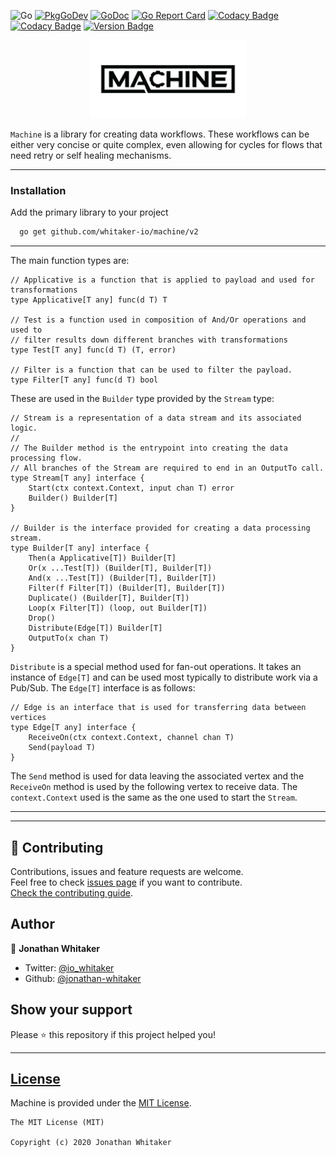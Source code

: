 ![Go](https://github.com/whitaker-io/machine/workflows/Go/badge.svg?branch=master)
[![PkgGoDev](https://pkg.go.dev/badge/github.com/whitaker-io/machine)](https://pkg.go.dev/github.com/whitaker-io/machine)
[![GoDoc](https://godoc.org/github.com/whitaker-io/machine?status.svg)](https://godoc.org/github.com/whitaker-io/machine)
[![Go Report Card](https://goreportcard.com/badge/github.com/whitaker-io/machine)](https://goreportcard.com/report/github.com/whitaker-io/machine)
[![Codacy Badge](https://app.codacy.com/project/badge/Grade/aa8efa7beb3f4e66a5dc0247e25557b5)](https://www.codacy.com?utm_source=github.com&amp;utm_medium=referral&amp;utm_content=whitaker-io/machine&amp;utm_campaign=Badge_Grade)
[![Codacy Badge](https://app.codacy.com/project/badge/Coverage/aa8efa7beb3f4e66a5dc0247e25557b5)](https://www.codacy.com?utm_source=github.com&utm_medium=referral&utm_content=whitaker-io/machine&utm_campaign=Badge_Coverage)
[![Version Badge](https://img.shields.io/github/v/tag/whitaker-io/machine)](https://img.shields.io/github/v/tag/whitaker-io/machine)

<p align="center">
    <img alt="Machine" height="125" src="https://raw.githubusercontent.com/whitaker-io/machine/master/docs/static/Black-No-BG.png">
</p>

`Machine` is a library for creating data workflows. These workflows can be either very concise or quite complex, even allowing for cycles for flows that need retry or self healing mechanisms.



------

### **Installation**

Add the primary library to your project
```bash
  go get github.com/whitaker-io/machine/v2
```

------

The main function types are:

```golang
// Applicative is a function that is applied to payload and used for transformations
type Applicative[T any] func(d T) T

// Test is a function used in composition of And/Or operations and used to
// filter results down different branches with transformations
type Test[T any] func(d T) (T, error)

// Filter is a function that can be used to filter the payload.
type Filter[T any] func(d T) bool

```

These are used in the `Builder` type provided by the `Stream` type:


```golang
// Stream is a representation of a data stream and its associated logic.
//
// The Builder method is the entrypoint into creating the data processing flow.
// All branches of the Stream are required to end in an OutputTo call.
type Stream[T any] interface {
	Start(ctx context.Context, input chan T) error
	Builder() Builder[T]
}

// Builder is the interface provided for creating a data processing stream.
type Builder[T any] interface {
	Then(a Applicative[T]) Builder[T]
	Or(x ...Test[T]) (Builder[T], Builder[T])
	And(x ...Test[T]) (Builder[T], Builder[T])
	Filter(f Filter[T]) (Builder[T], Builder[T])
	Duplicate() (Builder[T], Builder[T])
	Loop(x Filter[T]) (loop, out Builder[T])
	Drop()
	Distribute(Edge[T]) Builder[T]
	OutputTo(x chan T)
}
```

`Distribute` is a special method used for fan-out operations. It takes an instance of `Edge[T]` and can be used most typically to distribute work via a Pub/Sub. The `Edge[T]` interface is as follows:

```golang
// Edge is an interface that is used for transferring data between vertices
type Edge[T any] interface {
	ReceiveOn(ctx context.Context, channel chan T)
	Send(payload T)
}
```

The `Send` method is used for data leaving the associated vertex and the `ReceiveOn` method is used by the following vertex to receive data. The `context.Context` used is the same as the one used to start the `Stream`.

------

***
## 🤝 Contributing

Contributions, issues and feature requests are welcome.<br />
Feel free to check [issues page](https://github.com/whitaker-io/machine/issues) if you want to contribute.<br />
[Check the contributing guide](./CONTRIBUTING.md).<br />

## Author

👤 **Jonathan Whitaker**

- Twitter: [@io_whitaker](https://twitter.com/io_whitaker)
- Github: [@jonathan-whitaker](https://github.com/jonathan-whitaker)

## Show your support

Please ⭐️ this repository if this project helped you!

***
## [License](#license)

Machine is provided under the [MIT License](https://github.com/whitaker-io/machine/blob/master/LICENSE).

```text
The MIT License (MIT)

Copyright (c) 2020 Jonathan Whitaker
```
